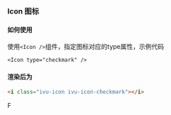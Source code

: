 ### Icon 图标

#### 如何使用

使用`<Icon />`组件，指定图标对应的type属性，示例代码

```vue
<Icon type="checkmark" />
```

#### 渲染后为


```html
<i class="ivu-icon ivu-icon-checkmark"></i>
```

F